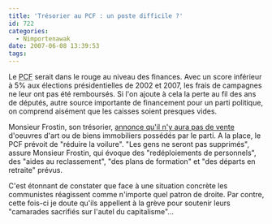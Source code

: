 ```yaml
---
title: 'Trésorier au PCF : un poste difficile ?'
id: 722
categories:
  - Nimportenawak
date: 2007-06-08 13:39:53
tags:
---
```


Le <acronym title="Parti Communiste Français">PCF</acronym> serait dans le rouge au niveau des finances. Avec un score inférieur à 5% aux élections présidentielles de 2002 et 2007, les frais de campagnes ne leur ont pas été remboursés. Si l'on ajoute à cela la perte au fil des ans de députés, autre source importante de financement pour un parti politique, on comprend aisément que les caisses soient presques vides.

Monsieur Frostin, son trésorier, [annonce qu'il n'y aura pas de vente](http://fr.news.yahoo.com/05062007/5/le-parti-communiste-se-defend-d-etre-au-bord-du.html) d'oeuvres d'art ou de biens immobiliers possédés par le parti. A la place, le PCF prévoit de "réduire la voilure". "Les gens ne seront pas supprimés", assure Monsieur Frostin, qui évoque des "redéploiements de personnels", des "aides au reclassement", "des plans de formation" et "des départs en retraite" prévus.

C'est étonnant de constater que face à une situation concrète les communistes réagissent comme n'importe quel patron de droite. Par contre, cette fois-ci je doute qu'ils appellent à la grève pour soutenir leurs "camarades sacrifiés sur l'autel du capitalisme"…